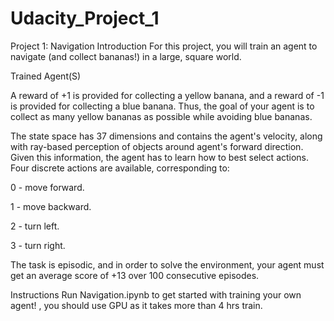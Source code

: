 # Udacity_Project_1

Project 1: Navigation Introduction For this project, you will train an agent to navigate (and collect bananas!) in a large, square world.

Trained Agent(S)

A reward of +1 is provided for collecting a yellow banana, and a reward of -1 is provided for collecting a blue banana. Thus, the goal of your agent is to collect as many yellow bananas as possible while avoiding blue bananas.

The state space has 37 dimensions and contains the agent's velocity, along with ray-based perception of objects around agent's forward direction. Given this information, the agent has to learn how to best select actions. Four discrete actions are available, corresponding to:

0 - move forward.

1 - move backward.

2 - turn left.

3 - turn right.

The task is episodic, and in order to solve the environment, your agent must get an average score of +13 over 100 consecutive episodes.

Instructions Run Navigation.ipynb to get started with training your own agent! , you should use GPU as it takes more than 4 hrs train.
